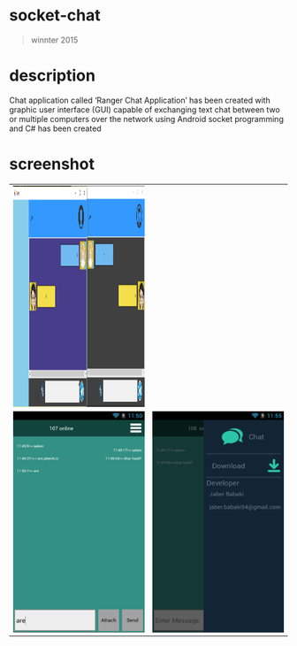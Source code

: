 # socket-chat
>winnter 2015

# description
Chat application called ‘Ranger Chat Application’ has been created with graphic user interface (GUI) capable of exchanging text chat between two or multiple computers over the network using Android socket programming and C# has been created

# screenshot

<table style="width:100%">
  <tr>
    <td><img src="https://github.com/JaberBabaki/socket-chat/blob/master/screenshot/C%23/1.jpg" width="600" height="400"/></td>
  </tr>
    <td><img src="https://github.com/JaberBabaki/socket-chat/blob/master/screenshot/android/1.png" width="600" height="400"/></td>
    <td><img src="https://github.com/JaberBabaki/socket-chat/blob/master/screenshot/android/2.png" width="600" height="400"/></td>
  </tr>
</table>
